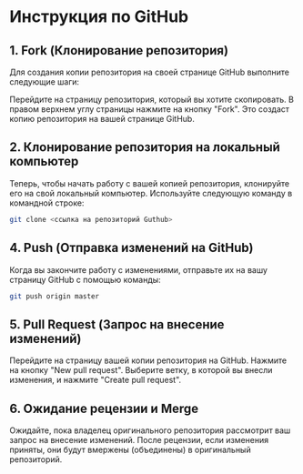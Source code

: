 # Инструкция по GitHub
## 1. Fork (Клонирование репозитория)
Для создания копии репозитория на своей странице GitHub выполните следующие шаги:

Перейдите на страницу репозитория, который вы хотите скопировать.
В правом верхнем углу страницы нажмите на кнопку "Fork". Это создаст копию репозитория на вашей странице GitHub.
## 2. Клонирование репозитория на локальный компьютер
Теперь, чтобы начать работу с вашей копией репозитория, клонируйте его на свой локальный компьютер. Используйте следующую команду в командной строке:

```sh
git clone <ссылка на репозиторий Guthub>
```
## 4. Push (Отправка изменений на GitHub)
Когда вы закончите работу с изменениями, отправьте их на вашу страницу GitHub с помощью команды:

```sh
git push origin master
```
## 5. Pull Request (Запрос на внесение изменений)
Перейдите на страницу вашей копии репозитория на GitHub.
Нажмите на кнопку "New pull request".
Выберите ветку, в которой вы внесли изменения, и нажмите "Create pull request".
## 6. Ожидание рецензии и Merge
Ожидайте, пока владелец оригинального репозитория рассмотрит ваш запрос на внесение изменений. После рецензии, если изменения приняты, они будут вмержены (объединены) в оригинальный репозиторий.
